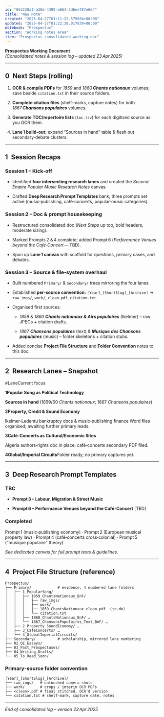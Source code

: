 ```yaml
---
id: "863220af-a30d-4399-a064-3d6ee787e664"
title: "New Note"
created: "2025-04-27T01:11:22.579684+00:00"
updated: "2025-04-27T01:22:38.017839+00:00"
notebook: "Prospectus"
section: "Working notes area"
item: "Prospectus consolidated working doc"
---
```


<p><strong>Prospectus Working Document</strong><br><em>(Consolidated notes &amp; session log – updated 23 Apr 2025)</em></p><hr><h2>0 Next Steps (rolling)</h2><ol><li><p><strong>OCR &amp; compile PDFs</strong> for <em>1859</em> and <em>1860</em> <strong><em>Chants nationaux</em></strong> volumes; save beside <code>citation.txt</code> in their source folders.</p></li><li><p><strong>Complete citation files</strong> (shelf‑marks, capture notes) for both <em>1867</em> <strong><em>Chansons populaires</em></strong> volumes.</p></li><li><p><strong>Generate TOC/repertoire lists</strong> (<code>toc.tsv</code>) for each digitised source as you OCR them.</p></li><li><p><strong>Lane 1 build‑out:</strong> expand “Sources in hand” table &amp; flesh out secondary‑debate clusters.</p></li></ol><hr><h2>1 Session Recaps</h2><h3>Session 1 – Kick‑off</h3><ul><li><p>Identified <strong>four intersecting research lanes</strong> and created the <em>Second Empire Popular Music Research Notes</em> canvas.</p></li><li><p>Drafted <strong>Deep Research Prompt Templates</strong> bank; three prompts set active (music‑publishing, café‑concerts, popular‑music categories).</p></li></ul><h3>Session 2 – Doc &amp; prompt housekeeping</h3><ul><li><p>Restructured consolidated doc (<em>Next Steps</em> up top, bold headers, moderate sizing).</p></li><li><p>Marked Prompts 2 &amp; 4 complete; added Prompt 6 (<em>Performance Venues beyond the Café‑Concert</em> — TBD).</p></li><li><p>Spun up <strong>Lane 1 canvas</strong> with scaffold for questions, primary cases, and debates.</p></li></ul><h3>Session 3 – Source &amp; file‑system overhaul</h3><ul><li><p>Built numbered <code>Primary/</code> &amp; <code>Secondary/</code> trees mirroring the four lanes.</p></li><li><p>Established <strong>per‑source convention:</strong> <code>[Year]_[ShortSlug]_[Archive]</code> → <code>raw_imgs/</code>, <code>work/</code>, <code>clean.pdf</code>, <code>citation.txt</code>.</p></li><li><p>Organised first sources:</p><ul><li><p><em>1859</em> &amp; <em>1860</em> <strong><em>Chants nationaux &amp; Airs populaires</em></strong> (Ikelmer) – raw JPEGs + citation drafts.</p></li><li><p><em>1867</em> <strong><em>Chansons populaires</em></strong> (text) &amp; <strong><em>Musique des Chansons populaires</em></strong> (music) – folder skeletons + citation stubs.</p></li></ul></li><li><p>Added concise <strong>Project File Structure</strong> and <strong>Folder Convention</strong> notes to this doc.</p></li></ul><hr><h2>2 Research Lanes – Snapshot</h2><p>#LaneCurrent focus</p><p><strong>1Popular Song as Political Technology</strong></p><p><strong>Sources in hand</strong> (1859/60 <em>Chants nationaux</em>; 1867 <em>Chansons populaires</em>)</p><p><strong>2Property, Credit &amp; Sound Economy</strong></p><p>Ikelmer‑Ledentu bankruptcy docs &amp; music‑publishing finance Word files organised; awaiting further primary leads.</p><p><strong>3Café‑Concerts as Cultural/Economic Sites</strong></p><p>Algeria authors‑rights doc in place; café‑concerts secondary PDF filed.</p><p><strong>4Global/Imperial Circuits</strong>Folder ready; no primary captures yet.</p><hr><h2>3 Deep Research Prompt Templates</h2><h3>TBC</h3><ul><li><p><strong>Prompt 3 – Labour, Migration &amp; Street Music</strong></p></li><li><p><strong>Prompt 6 – Performance Venues beyond the Café‑Concert</strong>&nbsp;[TBD]</p></li></ul><h3>Completed</h3><p>Prompt 1 (music‑publishing economy) · Prompt 2 (European musical property law) · Prompt 4 (café‑concerts cross‑colonial) · Prompt 5 (“musique populaire” theory)</p><p><em>See dedicated canvas for full prompt texts &amp; guidelines.</em></p><hr><h2>4 Project File Structure (reference)</h2><pre><code>Prospectus/
├── Primary/            # evidence, 4 numbered lane folders
│   ├── 1_PopularSong/
│   │   ├── 1859_ChantsNationaux_BnF/
│   │   │   ├── raw_imgs/
│   │   │   ├── work/
│   │   │   ├── 1859_ChantsNationaux_clean.pdf  (to‑do)
│   │   │   └── citation.txt
│   │   ├── 1860_ChantsNationaux_BnF/ …
│   │   └── 1867_ChansonsPopulaires_Text_BnF/ …
│   ├── 2_Property_SoundEconomy/ …
│   ├── 3_CafeConcerts/ …
│   └── 4_GlobalImperialCircuits/
├── Secondary/          # scholarship, mirrored lane numbering
├── 02_QE_Essays/
├── 03_Past_Prospectuses/
├── 04_Writing_Drafts/
└── 05_To_Read_Soon/</code></pre><h3>Primary‑source folder convention</h3><pre><code>[Year]_[ShortSlug]_[Archive]/
├── raw_imgs/   # untouched camera shots
├── work/       # crops / interim OCR PDFs
├── &lt;clean&gt;.pdf # final stitched, OCR’d version
└── citation.txt # shelf‑mark, capture date, notes</code></pre><hr><p><em>End of consolidated log – version 23 Apr 2025</em></p><p></p>
